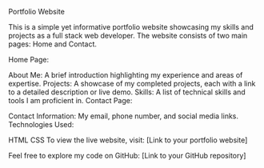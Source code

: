 Portfolio Website

This is a simple yet informative portfolio website showcasing my skills and projects as a full stack web developer. The website consists of two main pages: Home and Contact.

Home Page:

About Me: A brief introduction highlighting my experience and areas of expertise.
Projects: A showcase of my completed projects, each with a link to a detailed description or live demo.
Skills: A list of technical skills and tools I am proficient in.
Contact Page:

Contact Information: My email, phone number, and social media links.
Technologies Used:

HTML
CSS
To view the live website, visit: [Link to your portfolio website]

Feel free to explore my code on GitHub: [Link to your GitHub repository]
